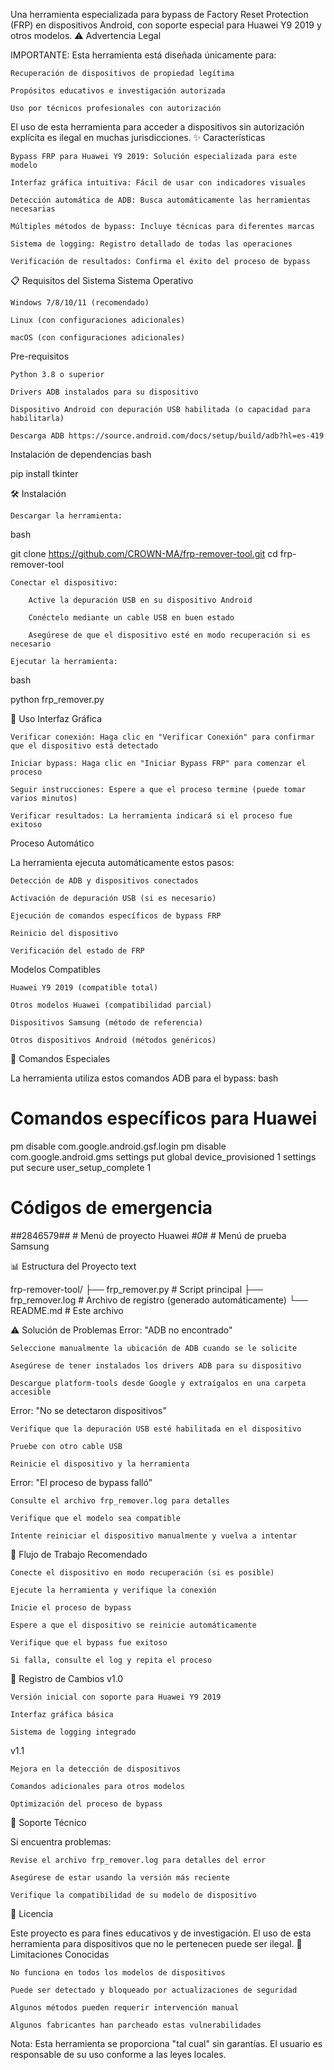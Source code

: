 Una herramienta especializada para bypass de Factory Reset Protection (FRP) en dispositivos Android, con soporte especial para Huawei Y9 2019 y otros modelos.
⚠️ Advertencia Legal

IMPORTANTE: Esta herramienta está diseñada únicamente para:

    Recuperación de dispositivos de propiedad legítima

    Propósitos educativos e investigación autorizada

    Uso por técnicos profesionales con autorización

El uso de esta herramienta para acceder a dispositivos sin autorización explícita es ilegal en muchas jurisdicciones.
✨ Características

    Bypass FRP para Huawei Y9 2019: Solución especializada para este modelo

    Interfaz gráfica intuitiva: Fácil de usar con indicadores visuales

    Detección automática de ADB: Busca automáticamente las herramientas necesarias

    Múltiples métodos de bypass: Incluye técnicas para diferentes marcas

    Sistema de logging: Registro detallado de todas las operaciones

    Verificación de resultados: Confirma el éxito del proceso de bypass

📋 Requisitos del Sistema
Sistema Operativo

    Windows 7/8/10/11 (recomendado)

    Linux (con configuraciones adicionales)

    macOS (con configuraciones adicionales)

Pre-requisitos

    Python 3.8 o superior

    Drivers ADB instalados para su dispositivo

    Dispositivo Android con depuración USB habilitada (o capacidad para habilitarla)

    Descarga ADB https://source.android.com/docs/setup/build/adb?hl=es-419
Instalación de dependencias
bash

pip install tkinter

🛠 Instalación

    Descargar la herramienta:

bash

git clone https://github.com/CROWN-MA/frp-remover-tool.git
cd frp-remover-tool

    Conectar el dispositivo:

        Active la depuración USB en su dispositivo Android

        Conéctelo mediante un cable USB en buen estado

        Asegúrese de que el dispositivo esté en modo recuperación si es necesario

    Ejecutar la herramienta:

bash

python frp_remover.py

🚀 Uso
Interfaz Gráfica

    Verificar conexión: Haga clic en "Verificar Conexión" para confirmar que el dispositivo está detectado

    Iniciar bypass: Haga clic en "Iniciar Bypass FRP" para comenzar el proceso

    Seguir instrucciones: Espere a que el proceso termine (puede tomar varios minutos)

    Verificar resultados: La herramienta indicará si el proceso fue exitoso

Proceso Automático

La herramienta ejecuta automáticamente estos pasos:

    Detección de ADB y dispositivos conectados

    Activación de depuración USB (si es necesario)

    Ejecución de comandos específicos de bypass FRP

    Reinicio del dispositivo

    Verificación del estado de FRP

Modelos Compatibles

    Huawei Y9 2019 (compatible total)

    Otros modelos Huawei (compatibilidad parcial)

    Dispositivos Samsung (método de referencia)

    Otros dispositivos Android (métodos genéricos)

🔧 Comandos Especiales

La herramienta utiliza estos comandos ADB para el bypass:
bash

# Comandos específicos para Huawei
pm disable com.google.android.gsf.login
pm disable com.google.android.gms
settings put global device_provisioned 1
settings put secure user_setup_complete 1

# Códigos de emergencia
*#*#2846579#*#*  # Menú de proyecto Huawei
*#0*#             # Menú de prueba Samsung

📊 Estructura del Proyecto
text

frp-remover-tool/
├── frp_remover.py      # Script principal
├── frp_remover.log     # Archivo de registro (generado automáticamente)
└── README.md           # Este archivo

⚠️ Solución de Problemas
Error: "ADB no encontrado"

    Seleccione manualmente la ubicación de ADB cuando se le solicite

    Asegúrese de tener instalados los drivers ADB para su dispositivo

    Descargue platform-tools desde Google y extraígalos en una carpeta accesible

Error: "No se detectaron dispositivos"

    Verifique que la depuración USB esté habilitada en el dispositivo

    Pruebe con otro cable USB

    Reinicie el dispositivo y la herramienta

Error: "El proceso de bypass falló"

    Consulte el archivo frp_remover.log para detalles

    Verifique que el modelo sea compatible

    Intente reiniciar el dispositivo manualmente y vuelva a intentar

🔄 Flujo de Trabajo Recomendado

    Conecte el dispositivo en modo recuperación (si es posible)

    Ejecute la herramienta y verifique la conexión

    Inicie el proceso de bypass

    Espere a que el dispositivo se reinicie automáticamente

    Verifique que el bypass fue exitoso

    Si falla, consulte el log y repita el proceso

📝 Registro de Cambios
v1.0

    Versión inicial con soporte para Huawei Y9 2019

    Interfaz gráfica básica

    Sistema de logging integrado

v1.1

    Mejora en la detección de dispositivos

    Comandos adicionales para otros modelos

    Optimización del proceso de bypass

🤝 Soporte Técnico

Si encuentra problemas:

    Revise el archivo frp_remover.log para detalles del error

    Asegúrese de estar usando la versión más reciente

    Verifique la compatibilidad de su modelo de dispositivo

📜 Licencia

Este proyecto es para fines educativos y de investigación. El uso de esta herramienta para dispositivos que no le pertenecen puede ser ilegal.
🚨 Limitaciones Conocidas

    No funciona en todos los modelos de dispositivos

    Puede ser detectado y bloqueado por actualizaciones de seguridad

    Algunos métodos pueden requerir intervención manual

    Algunos fabricantes han parcheado estas vulnerabilidades

Nota: Esta herramienta se proporciona "tal cual" sin garantías. El usuario es responsable de su uso conforme a las leyes locales.
